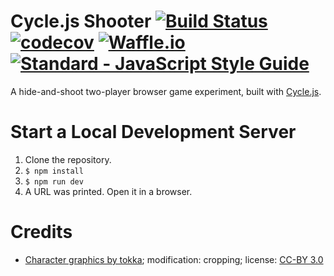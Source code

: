 # Cycle.js Shooter [![Build Status](https://travis-ci.org/yarom-and-shahar/cyclejs-shooter.svg?branch=master)](https://travis-ci.org/yarom-and-shahar/cyclejs-shooter) [![codecov](https://codecov.io/gh/yarom-and-shahar/cyclejs-shooter/branch/master/graph/badge.svg)](https://codecov.io/gh/yarom-and-shahar/cyclejs-shooter) [![Waffle.io](https://img.shields.io/waffle/label/evancohen/smart-mirror/in%20progress.svg)](https://waffle.io/yarom-and-shahar/cyclejs-shooter) [![Standard - JavaScript Style Guide](https://img.shields.io/badge/code%20style-standard-brightgreen.svg)](http://standardjs.com/)

A hide-and-shoot two-player browser game experiment, built with [Cycle.js](https://cycle.js.org/).

# Start a Local Development Server

1. Clone the repository.
1. `$ npm install`
1. `$ npm run dev`
1. A URL was printed. Open it in a browser.

# Credits

* [Character graphics by tokka](http://opengameart.org/content/2d-hero);
  modification: cropping;
  license: [CC-BY 3.0](https://creativecommons.org/licenses/by/3.0/)
